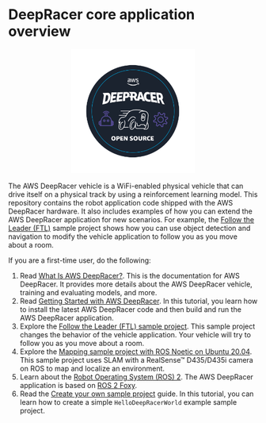 # DeepRacer core application overview 

<p align="center">
<img src="/media/deepracer_circle_sticker.png" width="250" height="250" >
</p>

The AWS DeepRacer vehicle is a WiFi-enabled physical vehicle that can 
drive itself on a physical track by using a reinforcement learning model. This 
repository contains the robot application code shipped with the AWS DeepRacer hardware. 
It also includes examples of how you can extend the AWS DeepRacer application for new 
scenarios. For example, the [Follow the Leader (FTL)](https://github.com/aws-deepracer/aws-deepracer-follow-the-leader-sample-project) sample project shows how you can use object detection and 
navigation to modify the vehicle application to follow you as you move about a room.

If you are a first-time user, do the following:

1. Read [What Is AWS DeepRacer?](https://docs.aws.amazon.com/deepracer/latest/developerguide/what-is-deepracer.html). This is the documentation for AWS DeepRacer. It provides more details about the AWS DeepRacer vehicle, training and evaluating models, and more.
1. Read [Getting Started with AWS DeepRacer](https://github.com/aws-deepracer/aws-deepracer-launcher/blob/main/getting-started.md). In this tutorial, you learn how to install the latest AWS DeepRacer code and then build and run the AWS DeepRacer application.
1. Explore the [Follow the Leader (FTL) sample project](https://github.com/aws-deepracer/aws-deepracer-follow-the-leader-sample-project). This sample project changes the behavior of the vehicle application. Your vehicle will try to follow you as you move about a room.
1. Explore the [Mapping sample project with ROS Noetic on Ubuntu 20.04](https://github.com/aws-deepracer/aws-deepracer-mapping-sample-project). This sample project uses SLAM with a RealSense™ D435/D435i camera on ROS to map and localize an environment.
1. Learn about the [Robot Operating System (ROS) 2](http://wiki.ros.org/doc/ROS2). The AWS DeepRacer application is based on [ROS 2 Foxy](https://index.ros.org/doc/ros2/Releases/Release-Foxy-Fitzroy/). 
1. Read the [Create your own sample project](https://github.com/aws-deepracer/aws-deepracer-launcher/blob/main/create-your-sample-project.md) guide. In this tutorial, you can learn how to create a simple `HelloDeepRacerWorld` example sample project. 
